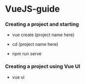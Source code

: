 # VueJS-guide

### Creating a project and starting 
- vue create (project name here)

- cd (project name here)
- npm run serve

### Creating a project using Vue UI
- vue ui
